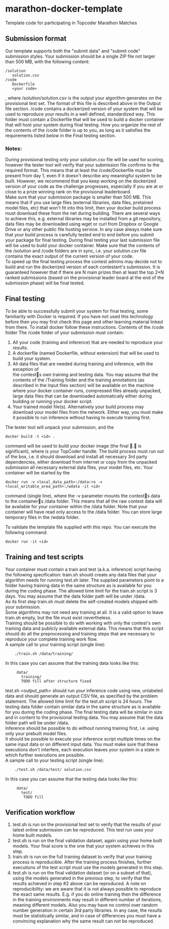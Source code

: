# marathon-docker-template
Template code for participating in Topcoder Marathon Matches


## Submission format
Our template supports both the "submit data" and "submit code" submission styles. Your submission should be a single ZIP file not larger than 500 MB, with the following content:

```
/solution
   solution.csv
/code
   Dockerfile
   <your code>
```   
   
, where /solution/solution.csv is the output your algorithm generates on the provisional test set. The format of this file is described above in the Output file section.
/code contains a dockerized version of your system that will be used to reproduce your results in a well defined, standardized way. This folder must contain a Dockerfile that will be used to build a docker container that will host your system during final testing. How you organize the rest of the contents of the /code folder is up to you, as long as it satisfies the requirements listed below in the Final testing section.

### Notes:
During provisional testing only your solution.csv file will be used for scoring, however the tester tool will verify that your submission file confirms to the required format. This means that at least the /code/Dockerfile must be present from day 1, even if it doesn't describe any meaningful system to be built. However, we recommend that you keep working on the dockerized version of your code as the challenge progresses, especially if you are at or close to a prize winning rank on the provisional leaderboard. 	
Make sure that your submission package is smaller than 500 MB. This means that if you use large files (external libraries, data files, pretained model files, etc) that won't fit into this limit, then your docker build process must download these from the net during building. There are several ways to achieve this, e.g. external libraries may be installed from a git repository, data files may be downloaded using wget or curl from Dropbox or Google Drive or any other public file hosting service. In any case always make sure that your build process is carefully tested end to end before you submit your package for final testing.
During final testing your last submission file will be used to build your docker container.
Make sure that the contents of the /solution and /code folders are in sync, i.e. your solution.csv file contains the exact output of the current version of your code.	
To speed up the final testing process the contest admins may decide not to build and run the dockerized version of each contestant's submission. It is guaranteed however that if there are N main prizes then at least the top 2*N ranked submissions (based on the provisional leader board at the end of the submission phase) will be final tested.
 	
## Final testing

To be able to successfully submit your system for final testing, some familiarity with Docker is required. If you have not used this technology before then you may first check this page and other learning material linked from there. To install docker follow these instructions. 
Contents of the /code folder
The /code folder of your submission must contain:
1. All your code (training and inference) that are needed to reproduce your results.
2. A dockerfile (named Dockerfile, without extension) that will be used to build your system.
3. All data files that are needed during training and inference, with the exception of	
the contests own training and testing data. You may assume that the contents of the /Training folder and the training annotations (as described in the Input files section) will be available on the machine where your docker container runs, compressed files already unpacked,
large data files that can be downloaded automatically either during building or running your docker script. 		
4. Your trained model file(s). Alternatively your build process may download your model files from the network. Either way, you must make it possible to run inference without having to execute training first.	

The tester tool will unpack your submission, and the
```
docker build -t <id> .
```
command will be used to build your docker image (the final . is significant), where <id> is your TopCoder handle. 
The build process must run out of the box, i.e. it should download and install all necessary 3rd party dependencies, either download from internet or copy from the unpacked submission all necessary external data files, your model files, etc.
Your container will be started by the
```
docker run -v <local_data_path>:/data:ro -v <local_writable_area_path>:/wdata -it <id>
```
command (single line), where the -v parameter mounts the contests data to the containers /data folder. This means that all the raw contest data will be available for your container within the /data folder. Note that your container will have read only access to the /data folder. You can store large temporary files in the /wdata folder.

To validate the template file supplied with this repo.  You can execute the following command:
```
docker run -it <id>
```

## Training and test scripts

Your container must contain a train and test (a.k.a. inference) script having the following specification: 
train.sh <data-folder> should create any data files that your algorithm needs for running test.sh later. The supplied <data-folder> parameters point to a folder having training data in the same structure as is available for you during the coding phase. The allowed time limit for the train.sh script is 3 days. You may assume that the data folder path will be under /data. 	
As its first step train.sh must delete the self-created models shipped with your submission. 	
Some algorithms may not need any training at all. It is a valid option to leave train.sh empty, but the file must exist nevertheless. 	
Training should be possible to do with working with only the contest\'s own training data and publicly available external data. This means that this script should do all the preprocessing and training steps that are necessary to reproduce your complete training work flow. 	
A sample call to your training script (single line):
```
 	./train.sh /data/training/
```

In this case you can assume that the training data looks like this:
```
 	 data/
 	   training/
 	   TODO fill after structure fixed
```

test.sh <data-folder> <output_path> should run your inference code using new, unlabeled data and should generate an output CSV file, as specified by the problem statement. The allowed time limit for the test.sh script is 24 hours. The testing data folder contain similar data in the same structure as is available for you during the coding phase. The final testing data will be similar in size and in content to the provisional testing data. You may assume that the data folder path will be under /data. 	
Inference should be possible to do without running training first, i.e. using only your prebuilt model files. 	
It should be possible to execute your inference script multiple times on the same input data or on different input data. You must make sure that these executions don't interfere, each execution leaves your system in a state in which further executions are possible.	
A sample call to your testing script (single line):
```
 	./test.sh /data/test/ solution.csv
```
In this case you can assume that the testing data looks like this:
```
 	 data/
 	   test/
 	    TODO fill
```
 

## Verification workflow
1. test.sh is run on the provisional test set to verify that the results of your latest online submission can be reproduced. This test run uses your home built models.
2. test.sh is run on the final validation dataset, again using your home built models. Your final score is the one that your system achieves in this step. 	
3. train.sh is run on the full training dataset to verify that your training process is reproducible. After the training process finishes, further executions of the test script must use the models generated in this step. 	
4. test.sh is run on the final validation dataset (or on a subset of that), using the models generated in the previous step, to verify that the results achieved in step #2 above can be reproduced. 
A note on reproducibility: we are aware that it is not always possible to reproduce the exact same results. E.g. if you do online training then the difference in the training environments may result in different number of iterations, meaning different models. Also you may have no control over random number generation in certain 3rd party libraries. In any case, the results must be statistically similar, and in case of differences you must have a convincing explanation why the same result can not be reproduced.

